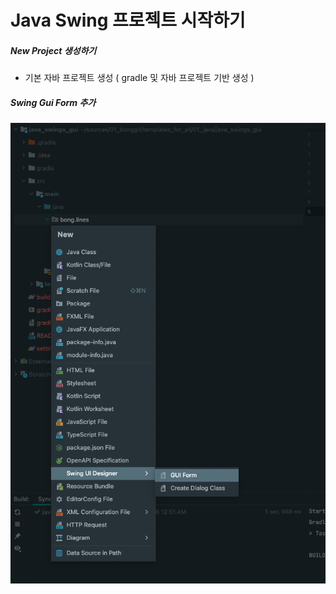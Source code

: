 # Java Swing 프로젝트 시작하기

##### New Project 생성하기

- 기본 자바 프로젝트 생성 ( gradle 및 자바 프로젝트 기반 생성 )

##### Swing Gui Form 추가 

![Crazy Java 001](https://github.com/keepinmindsh/templates_for_all/blob/main/01_java/java_swings_gui/assets/0001_crazy_java.png)